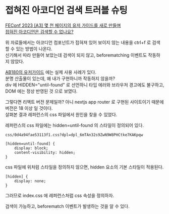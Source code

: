 # 접혀진 아코디언 검색 트러블 슈팅

[FEConf 2023 [A3] 몇 천 페이지의 유저 가이드를 새로 만들며](https://youtu.be/V2E4ft7vqao?t=601)  
[접혀진 아코디언은 검색할 수 없나요?](https://hiddenest.dev/accessible-accordion)  

위 자료들에서는 아코디언 컴포넌트가 접혀져 있어 보이지 않는 내용을 ctrl+f 로 검색할 수 있는 방법이 나온다.   
신기해서 따라 만들어 보았는데 검색이 되지 않고, beforematching 이벤트도 작동하지 않았다.  

[AB180의 유저가이드](https://help.airbridge.io/ko/guides/sdk-testing#%EC%98%A4%EA%B0%80%EB%8B%89-%EC%95%B1-%EC%84%A4%EC%B9%98-%EC%9D%B4%EB%B2%A4%ED%8A%B8-%ED%85%8C%EC%8A%A4%ED%8A%B8) 에는 실제 사용 사례가 있다.  
분명 산출물이 있는데, 왜 내가 구현하니까 작동하지 않을까?   
div 에 HIDDEN="until-found" 로 선언하니 타입 에러와 브라우저 경고에도 불구하고, DOM 에는 정상 반영된 것 으로 보였다.

그렇다면 리액트 버전 문제일까? 아니 nextjs app router 로 구현된 사이트이기 때문에 버전은 18 이상 일 것이다.  
살펴본 결과 레퍼런스의 css 파일에서 원인을 찾을 수 있었다.

레퍼런스의 css 파일에는 hidden=until-found 의 스타일이 정의되어 있다.
```
css/0d4a94fae53113f1.css?dpl=dpl_6mTAn32s9ZwN9W8PHCtke7KAKpqw

[hidden=until-found] {
    display: block;
    content-visibility: hidden;
}
```

css 파일에 위처럼 스타일을 정의하지 않으면, hidden 요소의 기본 스타일이 적용된다.
```
[hidden] {
    display: none;
}
```

그러므로 index.css 에 레퍼런스처럼 css 속성을 정의하자.  

검색이 가능하고, beforematch 이벤트가 발생하는 것을 알 수 있다.
